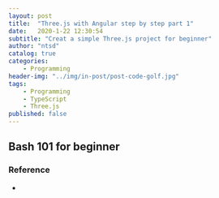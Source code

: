 ```yaml
---
layout: post
title:  "Three.js with Angular step by step part 1"
date:   2020-1-22 12:30:54
subtitle: "Creat a simple Three.js project for beginner"
author: "ntsd"
catalog: true
categories:
    - Programming
header-img: "../img/in-post/post-code-golf.jpg"
tags:
    - Programming
    - TypeScript
    - Three.js
published: false
---
```


## Bash 101 for beginner

### Reference

- 
